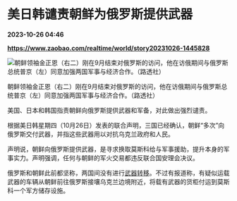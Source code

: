 # 美日韩谴责朝鲜为俄罗斯提供武器

**2023-10-26 04:46**

**https://www.zaobao.com/realtime/world/story20231026-1445828**

![朝鲜领袖金正恩（右二）刚在9月结束对俄罗斯的访问，他在访俄期间与俄罗斯总统普京（左）同意加强两国军事与经济合作。（路透社）](https://static.zaobao.com/s3fs-public/styles/article_large_full/public/articles/2023/10/26/2023-10-17T104403Z187315584RC2683ANJMWQRTRMADP3NORTHKOREA-MISSILES-ENVOYS.JPG?itok=UIS9Wyiy "朝鲜领袖金正恩（右二）刚在9月结束对俄罗斯的访问，他在访俄期间与俄罗斯总统普京（左）同意加强两国军事与经济合作。（路透社）")

朝鲜领袖金正恩（右二）刚在9月结束对俄罗斯的访问，他在访俄期间与俄罗斯总统普京（左）同意加强两国军事与经济合作。（路透社）

美国、日本和韩国指责朝鲜向俄罗斯提供武器和军备，对此做出强烈谴责。

根据美日韩星期四（10月26日）发表的联合声明，三国已经确认，朝鲜“多次”向俄罗斯交付武器，并指这些武器用以对抗乌克兰政府和人民。

声明说，朝鲜向俄罗斯提供武器，是寻求换取莫斯科给与军事援助，提升本身的军事实力。声明强调，任何与朝鲜的军火交易都违反联合国安理会决议。

俄罗斯和朝鲜此前都坚称，两国间没有进行[武器转移](https://www.zaobao.com/realtime/world/story20231007-1440437)。不过有报道称，有疑似运载武器的车辆从朝鲜前往俄罗斯接壤乌克兰边境附近，将载有武器的货柜付运到莫斯科一个军方储存设施。